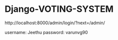 # Django-VOTING-SYSTEM


http://localhost:8000/admin/login/?next=/admin/

username: Jeethu
password: varunvg90
